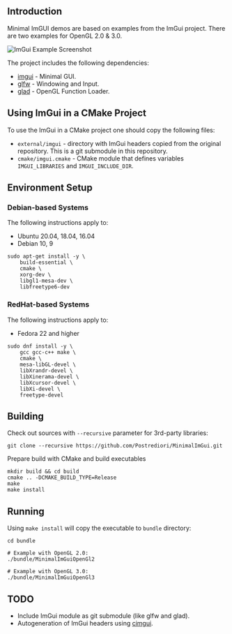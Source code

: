 ## Introduction

Minimal ImGUI demos are based on examples from the ImGui project.
There are two examples for OpenGL 2.0 & 3.0.

![ImGui Example Screenshot](images/minimalimgui.png)

The project includes the following dependencies:

* [imgui](https://github.com/ocornut/imgui) - Minimal GUI.
* [glfw](https://github.com/glfw/glfw) - Windowing and Input.
* [glad](https://github.com/Dav1dde/glad) - OpenGL Function Loader.

## Using ImGui in a CMake Project 

To use the ImGui in a CMake project one should copy the following files:

* `external/imgui` - directory with ImGui headers copied from the original repository. This is a git submodule in this repository.
* `cmake/imgui.cmake` - CMake module that defines variables `IMGUI_LIBRARIES` and `IMGUI_INCLUDE_DIR`.

## Environment Setup

### Debian-based Systems

The following instructions apply to:

* Ubuntu 20.04, 18.04, 16.04
* Debian 10, 9

```
sudo apt-get install -y \
    build-essential \
    cmake \
    xorg-dev \
    libgl1-mesa-dev \
    libfreetype6-dev
```

### RedHat-based Systems

The following instructions apply to:

* Fedora 22 and higher

```
sudo dnf install -y \
    gcc gcc-c++ make \
    cmake \
    mesa-libGL-devel \
    libXrandr-devel \
    libXinerama-devel \
    libXcursor-devel \
    libXi-devel \
    freetype-devel
```

## Building

Check out sources with `--recursive` parameter for 3rd-party libraries:

```
git clone --recursive https://github.com/Postrediori/MinimalImGui.git
```

Prepare build with CMake and build executables

```
mkdir build && cd build
cmake .. -DCMAKE_BUILD_TYPE=Release
make
make install
```

## Running

Using `make install` will copy the executable to `bundle` directory:

```
cd bundle

# Example with OpenGL 2.0:
./bundle/MinimalImGuiOpenGl2

# Example with OpenGL 3.0:
./bundle/MinimalImGuiOpenGl3
```

## TODO
* Include ImGui module as git submodule (like glfw and glad).
* Autogeneration of ImGui headers using [cimgui](https://github.com/cimgui/cimgui).
